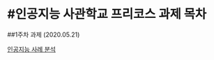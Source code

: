 #인공지능 사관학교 프리코스 과제 목차
============================================
##1주차 과제 (2020.05.21)

[인공지능 사례 분석](https://github.com/joohayoung/AI/blob/master/%EC%9D%B8%EA%B3%B5%EC%A7%80%EB%8A%A5_%EC%82%AC%EA%B4%80%ED%95%99%EA%B5%90_1%EC%A3%BC%EC%B0%A8.ipynb)
